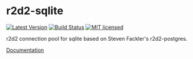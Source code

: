 r2d2-sqlite
=============
[![Latest Version](https://img.shields.io/crates/v/r2d2-sqlite.svg)](https://crates.io/crates/r2d2-sqlite)
[![Build Status](https://github.com/ivanceras/r2d2-sqlite/actions/workflows/rust.yml/badge.svg)](https://github.com/ivanceras/r2d2-sqlite/actions/workflows/rust.yml)
[![MIT licensed](https://img.shields.io/badge/license-MIT-blue.svg)](./LICENSE)

r2d2 connection pool for sqlite based on Steven Fackler's r2d2-postgres. 


[Documentation](https://docs.rs/r2d2_sqlite/)

